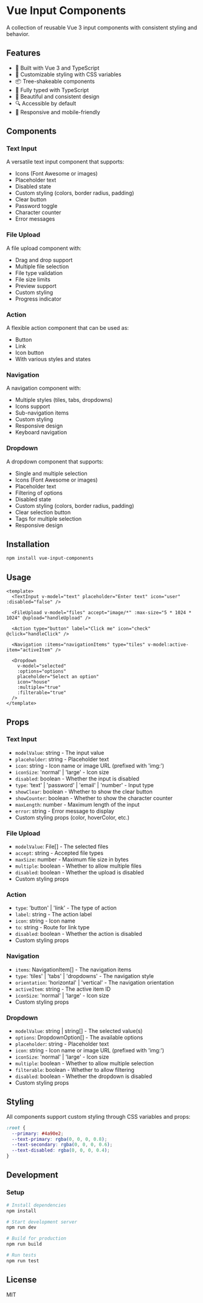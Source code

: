 # Vue Input Components

A collection of reusable Vue 3 input components with consistent styling and behavior.

## Features

- 🚀 Built with Vue 3 and TypeScript
- 🎨 Customizable styling with CSS variables
- 📦 Tree-shakeable components
- 🎯 Fully typed with TypeScript
- 🎨 Beautiful and consistent design
- 🔍 Accessible by default
- 📱 Responsive and mobile-friendly

## Components

### Text Input

A versatile text input component that supports:

- Icons (Font Awesome or images)
- Placeholder text
- Disabled state
- Custom styling (colors, border radius, padding)
- Clear button
- Password toggle
- Character counter
- Error messages

### File Upload

A file upload component with:

- Drag and drop support
- Multiple file selection
- File type validation
- File size limits
- Preview support
- Custom styling
- Progress indicator

### Action

A flexible action component that can be used as:

- Button
- Link
- Icon button
- With various styles and states

### Navigation

A navigation component with:

- Multiple styles (tiles, tabs, dropdowns)
- Icons support
- Sub-navigation items
- Custom styling
- Responsive design
- Keyboard navigation

### Dropdown

A dropdown component that supports:

- Single and multiple selection
- Icons (Font Awesome or images)
- Placeholder text
- Filtering of options
- Disabled state
- Custom styling (colors, border radius, padding)
- Clear selection button
- Tags for multiple selection
- Responsive design

## Installation

```bash
npm install vue-input-components
```

## Usage

```vue
<template>
  <TextInput v-model="text" placeholder="Enter text" icon="user" :disabled="false" />

  <FileUpload v-model="files" accept="image/*" :max-size="5 * 1024 * 1024" @upload="handleUpload" />

  <Action type="button" label="Click me" icon="check" @click="handleClick" />

  <Navigation :items="navigationItems" type="tiles" v-model:active-item="activeItem" />

  <Dropdown
    v-model="selected"
    :options="options"
    placeholder="Select an option"
    icon="house"
    :multiple="true"
    :filterable="true"
  />
</template>
```

## Props

### Text Input

- `modelValue`: string - The input value
- `placeholder`: string - Placeholder text
- `icon`: string - Icon name or image URL (prefixed with 'img:')
- `iconSize`: 'normal' | 'large' - Icon size
- `disabled`: boolean - Whether the input is disabled
- `type`: 'text' | 'password' | 'email' | 'number' - Input type
- `showClear`: boolean - Whether to show the clear button
- `showCounter`: boolean - Whether to show the character counter
- `maxLength`: number - Maximum length of the input
- `error`: string - Error message to display
- Custom styling props (color, hoverColor, etc.)

### File Upload

- `modelValue`: File[] - The selected files
- `accept`: string - Accepted file types
- `maxSize`: number - Maximum file size in bytes
- `multiple`: boolean - Whether to allow multiple files
- `disabled`: boolean - Whether the upload is disabled
- Custom styling props

### Action

- `type`: 'button' | 'link' - The type of action
- `label`: string - The action label
- `icon`: string - Icon name
- `to`: string - Route for link type
- `disabled`: boolean - Whether the action is disabled
- Custom styling props

### Navigation

- `items`: NavigationItem[] - The navigation items
- `type`: 'tiles' | 'tabs' | 'dropdowns' - The navigation style
- `orientation`: 'horizontal' | 'vertical' - The navigation orientation
- `activeItem`: string - The active item ID
- `iconSize`: 'normal' | 'large' - Icon size
- Custom styling props

### Dropdown

- `modelValue`: string | string[] - The selected value(s)
- `options`: DropdownOption[] - The available options
- `placeholder`: string - Placeholder text
- `icon`: string - Icon name or image URL (prefixed with 'img:')
- `iconSize`: 'normal' | 'large' - Icon size
- `multiple`: boolean - Whether to allow multiple selection
- `filterable`: boolean - Whether to allow filtering
- `disabled`: boolean - Whether the dropdown is disabled
- Custom styling props

## Styling

All components support custom styling through CSS variables and props:

```css
:root {
  --primary: #4a90e2;
  --text-primary: rgba(0, 0, 0, 0.8);
  --text-secondary: rgba(0, 0, 0, 0.6);
  --text-disabled: rgba(0, 0, 0, 0.4);
}
```

## Development

### Setup

```bash
# Install dependencies
npm install

# Start development server
npm run dev

# Build for production
npm run build

# Run tests
npm run test
```

## License

MIT
